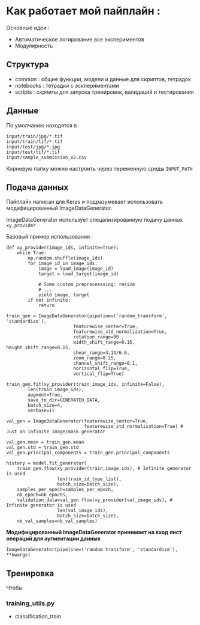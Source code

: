 # Как работает мой пайплайн :

Основные идеи :
- Автоматическое логирование все экспериментов
- Модулярность

## Структура

 - common : общие функции, модели и данные для скриптов, тетрадок
 - notebooks : тетрадки с эскпериментами
 - scripts : скрпиты для запуска тренировок, валидаций и тестирования

## Данные

По умолчанию находятся в
```
input/train/jpg/*.tif
input/train/tif/*.tif
input/test/jpg/*.jpg
input/test/tif/*.tif
input/sample_submission_v2.csv
```

Корневую папку можно настроить через переменную среды `INPUT_PATH`

## Подача данных

Пайплайн написан для Keras и подразумевает использовать модифицированный ImageDataGenerator.

ImageDataGenerator использует спецализированную подачу данных `xy_provider`

Базовый пример использования :
```
def xy_provider(image_ids, infinite=True):
    while True:
        np.random.shuffle(image_ids)
        for image_id in image_ids:
            image = load_image(image_id)
            target = load_target(image_id)

            # Some custom preprocesssing: resize
            # ...
            yield image, target
        if not infinite:
            return

train_gen = ImageDataGenerator(pipeline=('random_transform', 'standardize'),
                         featurewise_center=True,
                         featurewise_std_normalization=True,
                         rotation_range=90.,
                         width_shift_range=0.15, height_shift_range=0.15,
                         shear_range=3.14/6.0,
                         zoom_range=0.25,
                         channel_shift_range=0.1,
                         horizontal_flip=True,
                         vertical_flip=True)

train_gen.fit(xy_provider(train_image_ids, infinite=False),
        len(train_image_ids),
        augment=True,
        save_to_dir=GENERATED_DATA,
        batch_size=4,
        verbose=1)

val_gen = ImageDataGenerator(featurewise_center=True,
                             featurewise_std_normalization=True) # Just an infinite image/mask generator

val_gen.mean = train_gen.mean
val_gen.std = train_gen.std
val_gen.principal_components = train_gen.principal_components

history = model.fit_generator(
    train_gen.flow(xy_provider(train_image_ids), # Infinite generator is used
                   len(train_id_type_list),
                   batch_size=batch_size),
    samples_per_epoch=samples_per_epoch,
    nb_epoch=nb_epochs,
    validation_data=val_gen.flow(xy_provider(val_image_ids), # Infinite generator is used
                   len(val_image_ids),
                   batch_size=batch_size),
    nb_val_samples=nb_val_samples)
```

**Модифицированный ImageDataGenerator принимает на вход лист операций для аугментации данных**
```
ImageDataGenerator(pipeline=('random_transform', 'standardize'), **kwargs)
```

## Тренировка

Чтобы

### training_utils.py

- classification_train


